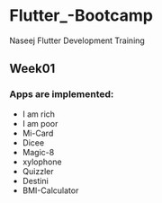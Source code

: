 # Flutter_-Bootcamp
Naseej Flutter Development Training

## Week01
### Apps are implemented:
* I am rich
* I am poor
* Mi-Card
* Dicee
* Magic-8
* xylophone
* Quizzler
* Destini
* BMI-Calculator